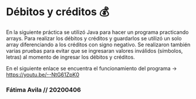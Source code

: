 # Débitos y créditos 💰

En la siguiente práctica se utilizó Java para hacer un programa practicando arrays. 
Para realizar los débitos y créditos y guardarlos se utilizó un solo array diferenciando a los créditos con signo negativo. 
Se realizaron también varias pruebas para evitar que se ingresaran valores inválidos (símbolos, letras) al momento de ingresar los débitos y créditos. 

En el siguiente enlace se encuentra el funcionamiento del programa →
https://youtu.be/--NtG61ZpK0

### Fátima Avila // 20200406
